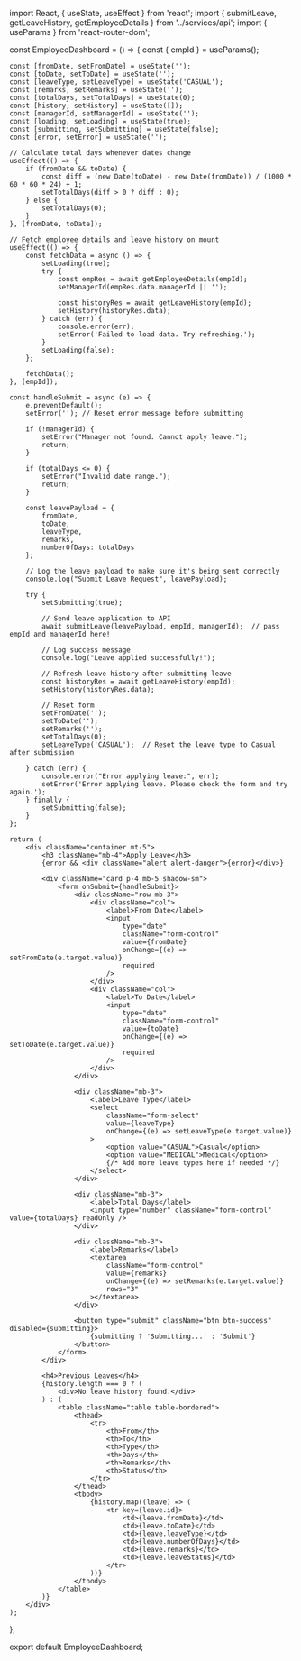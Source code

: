 import React, { useState, useEffect } from 'react';
import { submitLeave, getLeaveHistory, getEmployeeDetails } from '../services/api';
import { useParams } from 'react-router-dom';

const EmployeeDashboard = () => {
    const { empId } = useParams();

    const [fromDate, setFromDate] = useState('');
    const [toDate, setToDate] = useState('');
    const [leaveType, setLeaveType] = useState('CASUAL');
    const [remarks, setRemarks] = useState('');
    const [totalDays, setTotalDays] = useState(0);
    const [history, setHistory] = useState([]);
    const [managerId, setManagerId] = useState('');
    const [loading, setLoading] = useState(true);
    const [submitting, setSubmitting] = useState(false);
    const [error, setError] = useState('');

    // Calculate total days whenever dates change
    useEffect(() => {
        if (fromDate && toDate) {
            const diff = (new Date(toDate) - new Date(fromDate)) / (1000 * 60 * 60 * 24) + 1;
            setTotalDays(diff > 0 ? diff : 0);
        } else {
            setTotalDays(0);
        }
    }, [fromDate, toDate]);

    // Fetch employee details and leave history on mount
    useEffect(() => {
        const fetchData = async () => {
            setLoading(true);
            try {
                const empRes = await getEmployeeDetails(empId);
                setManagerId(empRes.data.managerId || '');

                const historyRes = await getLeaveHistory(empId);
                setHistory(historyRes.data);
            } catch (err) {
                console.error(err);
                setError('Failed to load data. Try refreshing.');
            }
            setLoading(false);
        };

        fetchData();
    }, [empId]);

    const handleSubmit = async (e) => {
        e.preventDefault();
        setError(''); // Reset error message before submitting

        if (!managerId) {
            setError("Manager not found. Cannot apply leave.");
            return;
        }

        if (totalDays <= 0) {
            setError("Invalid date range.");
            return;
        }

        const leavePayload = {
            fromDate,
            toDate,
            leaveType,
            remarks,
            numberOfDays: totalDays
        };

        // Log the leave payload to make sure it's being sent correctly
        console.log("Submit Leave Request", leavePayload);

        try {
            setSubmitting(true);

            // Send leave application to API
            await submitLeave(leavePayload, empId, managerId);  // pass empId and managerId here!

            // Log success message
            console.log("Leave applied successfully!");

            // Refresh leave history after submitting leave
            const historyRes = await getLeaveHistory(empId);
            setHistory(historyRes.data);

            // Reset form
            setFromDate('');
            setToDate('');
            setRemarks('');
            setTotalDays(0);
            setLeaveType('CASUAL');  // Reset the leave type to Casual after submission

        } catch (err) {
            console.error("Error applying leave:", err);
            setError('Error applying leave. Please check the form and try again.');
        } finally {
            setSubmitting(false);
        }
    };

    return (
        <div className="container mt-5">
            <h3 className="mb-4">Apply Leave</h3>
            {error && <div className="alert alert-danger">{error}</div>}

            <div className="card p-4 mb-5 shadow-sm">
                <form onSubmit={handleSubmit}>
                    <div className="row mb-3">
                        <div className="col">
                            <label>From Date</label>
                            <input
                                type="date"
                                className="form-control"
                                value={fromDate}
                                onChange={(e) => setFromDate(e.target.value)}
                                required
                            />
                        </div>
                        <div className="col">
                            <label>To Date</label>
                            <input
                                type="date"
                                className="form-control"
                                value={toDate}
                                onChange={(e) => setToDate(e.target.value)}
                                required
                            />
                        </div>
                    </div>

                    <div className="mb-3">
                        <label>Leave Type</label>
                        <select
                            className="form-select"
                            value={leaveType}
                            onChange={(e) => setLeaveType(e.target.value)}
                        >
                            <option value="CASUAL">Casual</option>
                            <option value="MEDICAL">Medical</option>
                            {/* Add more leave types here if needed */}
                        </select>
                    </div>

                    <div className="mb-3">
                        <label>Total Days</label>
                        <input type="number" className="form-control" value={totalDays} readOnly />
                    </div>

                    <div className="mb-3">
                        <label>Remarks</label>
                        <textarea
                            className="form-control"
                            value={remarks}
                            onChange={(e) => setRemarks(e.target.value)}
                            rows="3"
                        ></textarea>
                    </div>

                    <button type="submit" className="btn btn-success" disabled={submitting}>
                        {submitting ? 'Submitting...' : 'Submit'}
                    </button>
                </form>
            </div>

            <h4>Previous Leaves</h4>
            {history.length === 0 ? (
                <div>No leave history found.</div>
            ) : (
                <table className="table table-bordered">
                    <thead>
                        <tr>
                            <th>From</th>
                            <th>To</th>
                            <th>Type</th>
                            <th>Days</th>
                            <th>Remarks</th>
                            <th>Status</th>
                        </tr>
                    </thead>
                    <tbody>
                        {history.map((leave) => (
                            <tr key={leave.id}>
                                <td>{leave.fromDate}</td>
                                <td>{leave.toDate}</td>
                                <td>{leave.leaveType}</td>
                                <td>{leave.numberOfDays}</td>
                                <td>{leave.remarks}</td>
                                <td>{leave.leaveStatus}</td>
                            </tr>
                        ))}
                    </tbody>
                </table>
            )}
        </div>
    );
};

export default EmployeeDashboard;
